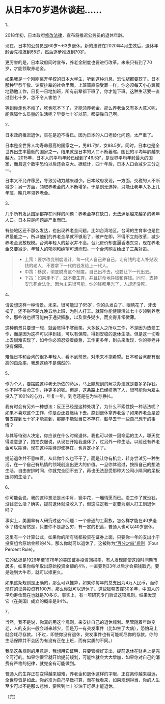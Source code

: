 # 从日本70岁退休谈起……

1、

2018年初，日本政府[修改法律](https://www.qdaily.com/articles/50475.html)，宣布将推迟公务员的退休年龄。

现在，日本的公务员是60岁～63岁退休。新的法律在2020年4月生效后，退休年龄会先推迟到65岁，然后逐步推迟到70岁。

更厉害的是，日本政府同时宣布，养老金制度也要进行改革。未来只有到了70岁，才能领取养老金。

如果我是一个刚刚离开学校的日本大学生，听到这种消息，恐怕腿都要软了。日本那种毕恭毕敬、论资排辈的社会里面，上班简直像受罪一样。你必须每天小心翼翼地勤勉工作，日复一日地加班，所有前辈都下班了，你才能下班。这种生活要一直过到七十岁，怎不令人害怕？

等到你走也不动了，吃也吃不下了，才能领养老金，那么养老金又有多大意义呢，能保障什么质量的生活呢？毕竟七十岁以前，都要靠自己啊。

2、

日本政府推迟退休，实在是迫不得已。因为日本的人口老龄化问题，太严重了。

日本是全世界人均寿命最高的国家之一，男81.7岁，女88.5岁。同时，日本也是全世界出生率最低的国家之一。结果就是日本的人口不断萎缩，国民的平均年龄越来越大。2015年，日本人的平均年龄已经到了46.5岁，是世界平均年龄最大的国家，而且这个数字恐怕以后还会变大。据统计，四十年后，日本人口会减少三分之一。

日本又不允许移民，导致劳动力越来越少。日本政府发现，一方面，交税的人不断减少；另一方面，领取养老金的人不断增多。于是别无选择，只能让老年人多上几年班，晚几年领养老金。

3、

几乎所有发达国家都存在同样的问题：养老金存在缺口，无法满足越来越多的老年人口。日本只是问题最严重而已。

有些地区还不那么发达，也出现养老金问题，比如台湾地区。台湾的生育率也是世界最低之一，所以他们的养老金早就不够用了，破产在即，不得不立刻改革，减少养老金发放规模。台湾年轻人的薪水并不高，台北房价却直逼香港东京，现在养老金又要减少，年轻人的郁闷和绝望可想而知。一个台湾网友给出了三条[对策](https://www.ptt.cc/bbs/Gossiping/M.1485179627.A.D1B.html)。

> - 上策：要求改变制度设计，每一代人自己养自己，让有钱的老人补贴没钱的老人，不要拿下一代的钱发给上一代人。
> - 中策：移民，彻底脱离这个制度。自己出不去，也要让下一代出去。
> - 下策：如果走不了，就不要生育，并且拼命地挣钱和存钱。同时，支持安乐死合法化，因为未来很可能，你的钱都用光了，人却还没死。

4、

请设想这样一种情景。未来，很可能过了65岁，你的头发白了、眼睛花了、牙齿松了，还不得不朝九晚五地上班，为别人打工。就算你能健康活过七十岁领到养老金，那些钱也很可能由于通货膨胀，以及僧多粥少，而变得非常微薄。

这种前景只要想一想，就会觉得不寒而栗。大多数人之所以工作，不是因为热爱工作，而是因为这样可以挣到钱，可以有保障，得到安稳的退休生活。但是这一切看上去很难实现了，如今你必须忍受着疲惫，工作更多年，到头来发现，你的养老并没有保障。

难怪日本和台湾的很多年轻人，看不到前景，对未来不抱希望。日本和台湾都有很高的[自杀率](https://www.zhihu.com/question/19840174)，我想这绝不是偶然的。

5、

作为个人，要摆脱这种老无所依的命运，马上能想到的解决办法就是要多多挣钱。你不得不拼命工作，挣更多的钱。但是，这条路上已经挤满了人，很可能你为雇主投入了100%的心力，年复一年，到老还是在为生存挣扎。

我有时会有另外一种想法：反正已经是这种处境了，为什么不索性换一种活法呢？如果不喜欢这个工作，你是否还要继续下去，熬到退休拿养老金？如果养老金是苦苦支撑到七十岁才能拿到，那能不能就当它不存在，趁早去干一些自己想干的事情？

与其等待别人决定，你应该在什么时候退休。我也可以做一回命运的主人，哪天觉得没意思了，拍拍衣服说，从现在开始我退休了，过另外一种生活。以前还有养老金可以期待，现在这种期待即使存在，也肯定小多了。

提前退休并不意味着，从此你什么也不干了，而是让你有机会，转身尝试另一种生活，在一个自己有热情的领域创造出更大的价值。一旦你体验过，按照自己的想法生活，自由安排时间，你就完全回不去了，再也无法忍受那种大公司小隔间的呆板压抑的生活了。

6、

你可能会说，我的这种想法是水中月，镜中花，一厢情愿而已。没工作了就没钱，没钱怎么活？确实，提前退休就没收入了，但这注定我一定要为别人打工到退休吗？

事实上，美国早有人研究过这个问题：一个普通的工薪族，怎么样才能在40岁退休？结论居然是，只要你不是那么穷，有一定的积蓄，普通人也可以40岁退休。

这里有一个计算公式，如果你的所有钱都投资在证券上面，只要你一年的支出小于投资组合原始金额的4%，那么你就可以退休了。这被称为[“百分之四”规则](https://www.bloomberg.com/features/2016-early-retirement/)（Four Percent Rule）。

它的依据是1926年至1976年的美国证券投资回报率，有人发现即使这段时间熊市居多，如果你每年取出原始投资金额的4%，一直要到33年以后才会把钱取光。要是碰到大牛市，就可以撑更久。

如果这条规则是正确的，那么可以推算，如果你每年的总支出为4万人民币，而你现在的证券投资有100万，那么你就可以退休了。这些钱够支撑30多年，中国人的平均寿命现在也就是70多岁。事实上，有一项研究专门验证这项规则，结果发现它（在美国）成立的概率是94%。

7、

当然，我不是说，你真的用这个规则，来安排自己的退休规划。尽管随着年龄变老，人的支出一般会越来越少，但是万一有突发事件（比如生了大病），恐怕马上就会耗尽存款。（不过，即使你没有退休，突发事件也有可能耗尽你的存款，你的生活保障并不会因为有没有正在上班，而有实质的不同。）

我举这条规则的用意是，我想用它证明，只要管控好支出，提前退休在财务上是完全可行的。如果你很早就开始提前规划，可能性就会大大增加，如果你对自己的消费有严格的纪律，就完全有可能做到。

普通人的生存正在变得越来越难，养老金和退休这样的字眼，正在离你越来越远，全世界皆是如此。你必须为自己早做打算，而在我看来，如果规划得当，你的人生至少可以不是那么悲惨，要熬到七十岁油干灯尽才能退休。

（完）